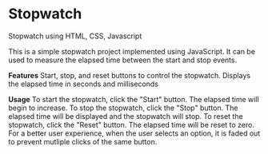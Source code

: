 # Stopwatch
Stopwatch using HTML, CSS, Javascript

This is a simple stopwatch project implemented using JavaScript. It can be used to measure the elapsed time between the start and stop events.

**Features**
Start, stop, and reset buttons to control the stopwatch.
Displays the elapsed time in seconds and milliseconds

**Usage**
To start the stopwatch, click the "Start" button. The elapsed time will begin to increase. To stop the stopwatch, click the "Stop" button. The elapsed time will be displayed and the stopwatch will stop. To reset the stopwatch, click the "Reset" button. The elapsed time will be reset to zero. For a better user experience, when the user selects an option, it is faded out to prevent mutliple clicks of the same button. 
